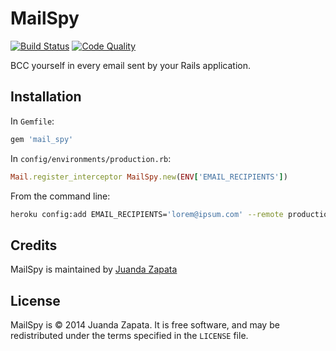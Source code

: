 # MailSpy
[![Build
Status](https://secure.travis-ci.org/juandazapata/mail_spy.png)](http://travis-ci.org/juandazapata/mail_spy?branch=master)
[![Code
Quality](https://codeclimate.com/badge.png)](https://codeclimate.com/github/juandazapata/mail_spy)

BCC yourself in every email sent by your Rails application.

## Installation

In `Gemfile`:

```ruby
gem 'mail_spy'
```

In `config/environments/production.rb`:

```ruby
Mail.register_interceptor MailSpy.new(ENV['EMAIL_RECIPIENTS'])
```

From the command line:
```bash
heroku config:add EMAIL_RECIPIENTS='lorem@ipsum.com' --remote production
```

## Credits
MailSpy is maintained by [Juanda Zapata](http://juanda.me)

## License
MailSpy is © 2014 Juanda Zapata. It is free software, and may
be redistributed under the terms specified in the `LICENSE` file.
